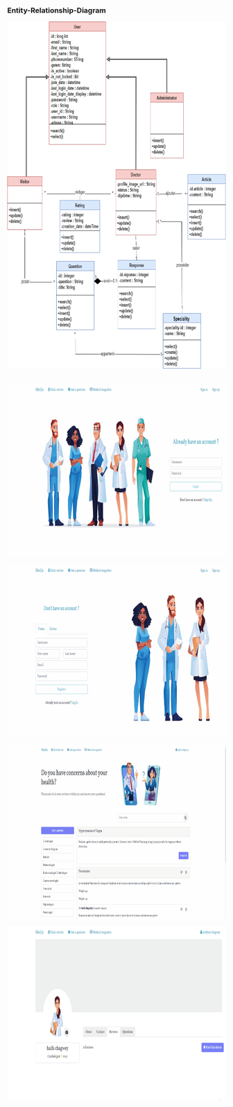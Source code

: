 ### Entity-Relationship-Diagram
<p align="center">
<img src="./demo/diagramme de classe global (1).png" alt="My Project GIF" width="800" height="800"> <br/> <br/>
  </p>
<p align="center">
<img src="./demo/lofin-visitor-gif.gif" alt="My Project GIF" width="800" height="400"> <br/> 
  </p>
  <p align="center">
<img src="./demo/register-doctor-gif.gif" alt="My Project GIF" width="800" height="400"> <br/> 
   </p>
  <p align="center">
<img src="./demo/search-questions-by-speciality-gif.gif" alt="My Project GIF" width="800" height="400"> <br/> 
   </p>
    <p align="center">
<img src="./demo/manage-rating-gif.gif" alt="My Project GIF" width="800" height="400"> <br/> 
</p>
